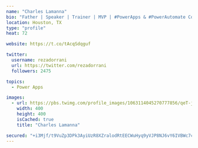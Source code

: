 ```yaml
---
name: "Charles Lamanna"
bio: "Father | Speaker | Trainer | MVP | #PowerApps & #PowerAutomate Community Super User | YouTuber Right-pointing triangle http://youtube.com/c/rezadorrani | Learn - Share - Clockwise rightwards and leftwards open circle arrows"
location: Houston, TX
type: "profile"
heat: 72

website: https://t.co/tAcqSdqguf

twitter:
  username: rezadorrani
  url: https://twitter.com/rezadorrani
  followers: 2475

topics:
  - Power Apps

images:
  - url: https://pbs.twimg.com/profile_images/1063114045270777856/qeT-jpWr_400x400.jpg
    width: 400
    height: 400
    isCached: true
    title: "Charles Lamanna"

secured: "+i3Mjf/t9VuZp3DPk3AyiUzR8XZralodRtEECWuHyq9yVJP8NJ6vY6IVBWc7cEPdk32tbints+BxlrThWD/6pSiW/u5TpLPnimeUk6DRcz5nbMdlJH972DdaNV6dfuPzGk5zzDfO+Cka+UwqT1b3Cc7zbcVphjaiV18qWmmAZtiS4KSbkKDh1BBdMJFwUDzYBdJ2bTQw2XLoJgZL/70lKJ7Cjd+X4K1/oP0umC8aUjY/sipva2viU05XWzECB4vZMs6Ku8HQZ7T0kv5tPGJDQVVlytqQu8rtP9GwTBOuiIE0dMA4gNwQjZIu3fyCws1UsaUz57ljCJKNKoinKhRXUMHobkCL8TtxjtVH0rxxB9Wgq8V9WoqOBsDSOAKM8EPNFF5019oqTGRP/9tYLIqYuCPXB3G6WLLD7A7g8vOIiv0=;08qiDKCpKT37k/nRbqt6vA=="
---
```


